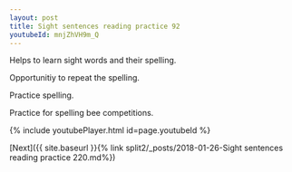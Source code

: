 ```yaml
---
layout: post
title: Sight sentences reading practice 92
youtubeId: mnjZhVH9m_Q
---
```

 
 
Helps to learn sight words and their spelling.

Opportunitiy to repeat the spelling. 

Practice spelling. 
 
Practice for spelling bee competitions. 
 
{% include youtubePlayer.html id=page.youtubeId %}
 
 

[Next]({{ site.baseurl }}{% link  split2/_posts/2018-01-26-Sight sentences reading practice 220.md%})
 
